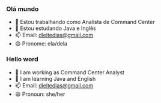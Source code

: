 ### Olá mundo  
- 🔭 Estou trabalhando como Analista de Command Center 
- 🌱 Estou estudando Java e Inglês
- 📫 Email: dleitedias@gmail.com
- 😄 Pronome: ela/dela

<div></div>

### Hello word
- 🔭 I am working as Command Center Analyst
- 🌱 I am learning Java and English
- 📫 Email: dleitedias@gmail.com
- 😄 Pronoun: she/her
